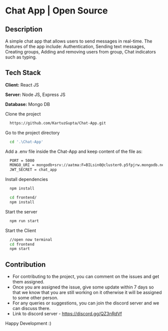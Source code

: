 
# Chat App | Open Source

## Description

A simple chat app that allows users to send messages in real-time. The features of the app include: Authentication, Sending text messages, Creating groups, Adding and removing users from group, Chat indicators such as typing.

## Tech Stack

**Client:** React JS

**Server:** Node JS, Express JS

**Database:** Mongo DB
  
Clone the project
```bash
  https://github.com/KartuzGupta/Chat-App.git
```
Go to the project directory

```bash
  cd '.\Chat-App'
```

Add a .env file inside the Chat-App and keep content of the file as:

```bash
  PORT = 5000
  MONGO_URI = mongodb+srv://aatma:F=BILsin0@cluster0.p5fpjrw.mongodb.net/?retryWrites=true&w=majority
  JWT_SECRET = chat_app
```

Install dependencies

```bash
  npm install
```

```bash
  cd frontend/
  npm install
```

Start the server

```bash
  npm run start
```
Start the Client

```bash
  //open now terminal
  cd frontend
  npm start
```
## Contribution

- For contributing to the project, you can comment on the issues and get them assigned. 
- Once you are assigned the issue, give some update within 7 days so that we know that you are still working on it otherwise it will be assigned to some other person.
- For any queries or suggestions, you can join the discord server and we can discuss there.
- Link to discord server - https://discord.gg/QZ3nRdVf

Happy Development :)
